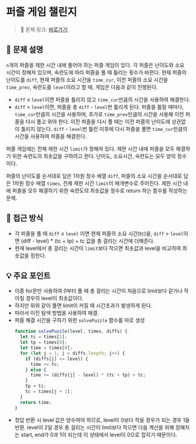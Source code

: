 # 퍼즐 게임 챌린지

> 🔗 문제 링크: [바로가기](https://school.programmers.co.kr/learn/courses/30/lessons/340212) 

## 🌱 문제 설명
`n`개의 퍼즐을 제한 시간 내에 풀어야 하는 퍼즐 게임이 있다. 각 퍼즐은 난이도와 소요 시간이 정해져 있으며, 숙련도에 따라 퍼즐을 풀 때 틀리는 횟수가 바뀐다. 현재 퍼즐의 난이도를 `diff`, 현재 퍼즐의 소요 시간을 `time_cur`, 이전 퍼즐의 소요 시간을 `time_prev`, 숙련도를 `level`이라고 할 때, 게임은 다음과 같이 진행된다.

- `diff` ≤ `level`이면 퍼즐을 틀리지 않고 `time_cur`만큼의 시간을 사용하여 해결한다.
- `diff` > `level`이면, 퍼즐을 총 `diff` - `level`번 틀리게 된다. 퍼즐을 틀릴 때마다, `time_cur`만큼의 시간을 사용하며, 추가로 `time_prev`만큼의 시간을 사용해 이전 퍼즐을 다시 풀고 와야 한다. 이전 퍼즐을 다시 풀 때는 이전 퍼즐의 난이도에 상관없이 틀리지 않는다. `diff` - `level`번 틀린 이후에 다시 퍼즐을 풀면 `time_cur`만큼의 시간을 사용하여 퍼즐을 해결한다.

퍼즐 게임에는 전체 제한 시간 `limit`가 정해져 있다. 제한 시간 내에 퍼즐을 모두 해결하기 위한 숙련도의 최솟값을 구하려고 한다. 난이도, 소요시간, 숙련도는 모두 양의 정수이다.

퍼즐의 난이도를 순서대로 담은 1차원 정수 배열 `diff`, 퍼즐의 소요 시간을 순서대로 담은 1차원 정수 배열 `times`, 전체 제한 시간 `limit`이 매개변수로 주어진다. 제한 시간 내에 퍼즐을 모두 해결하기 위한 숙련도의 최솟값을 정수로 return 하는 함수를 작성하는 문제.

## 🤔 접근 방식
- 각 퍼즐을 풀 때 `diff` ≤ `level` 이면 현재 퍼즐의 소요 시간(tc)을, `diff` > `level`이면 (diff - level) * (tc + tp) + tc 값을 총 걸리는 시간에 더해준다.
- 현재 level에서 총 걸리는 시간이 `limit`보다 작으면 최솟값과 level을 비교하여 최솟값을 정한다.

## 💡 주요 포인트
- 이중 for문만 사용하여 0부터 풀 때 총 걸리는 시간이 처음으로 limit보다 같거나 작아질 경우의 level이 최솟값이다.
- 하지만 위와 같이 풀면 limit이 커질 때 시간초과가 발생하게 된다.
- 따라서 이진 탐색 방법을 사용하여 해결.
- 퍼즐 해결 시간을 구하기 위한 `solvePuzzle` 함수를 따로 생성
  ```js
  function solvePuzzle(level, times, diffs) {
    let tc = times[1];
    let tp = times[0];
    let time = times[0];
    for (let j = 1; j < diffs.length; j++) {
      if (diffs[j] <= level) {
        time += tc;
      } else {
        time += (diffs[j] - level) * (tc + tp) + tc;
      }
      tp = tc;
      tc = times[j + 1];
    }
    return time;
  }
  ```
- 정답 반환 시 level 값은 양수여야 하므로, level이 0보다 작을 경우가 되는 경우 1을 반환.
  level이 2일 경우 총 걸리는 시간이 limit보다 작으면 다음 계산을 위해 정해지는 start, end가 0과 1이 되는데 이 상태에서 level이 0으로 잡히기 때문이다.